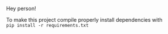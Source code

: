 Hey person!

To make this project compile properly install dependencies with  
`pip install -r requirements.txt`